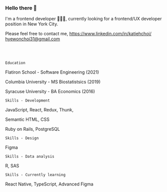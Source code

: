 ### Hello there 👋

I'm a frontend developer 👩🏻‍💻, currently looking for a frontend/UX developer position in New York City.

Please feel free to contact me,
https://www.linkedin.com/in/katiehchoi/
hyewonchoi31@gmail.com

<br>
<br>


`Education`

Flatiron School - Software Engineering (2021)

Columbia University - MS Biostatistsics (2019)

Syracuse University - BA Economics (2016)

`Skills - Development`

JavaScript, React, Redux, Thunk,

Semantic HTML, CSS

Ruby on Rails, PostgreSQL

`Skills - Design`

Figma

`Skills - Data analysis`

R, SAS

`Skills - Currently learning`

React Native, TypeScript, Advanced Figma


<!--
**katiehyewonchoi/katiehyewonchoi** is a ✨ _special_ ✨ repository because its `README.md` (this file) appears on your GitHub profile.

Here are some ideas to get you started:

- 🔭 I’m currently working on ...
- 🌱 I’m currently learning ...
- 👯 I’m looking to collaborate on ...
- 🤔 I’m looking for help with ...
- 💬 Ask me about ...
- 📫 How to reach me: ...
- 😄 Pronouns: ...
- ⚡ Fun fact: ...
-->
